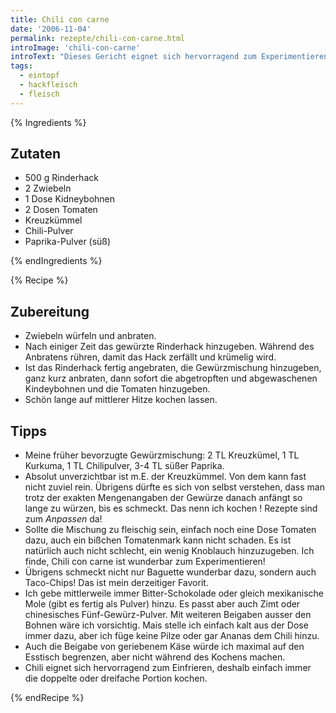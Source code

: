 ```yaml
---
title: Chili con carne
date: '2006-11-04'
permalink: rezepte/chili-con-carne.html
introImage: 'chili-con-carne'
introText: "Dieses Gericht eignet sich hervorragend zum Experimentieren. Deshalb schmeckt es bei mir jedesmal anders und das hier wiedergegebene Rezept nist nur ein Beispiel, von dem man ausgehen kann, um die eigene perfekte Variante zu kreieren."
tags:
  - eintopf
  - hackfleisch
  - fleisch
---
```


{% Ingredients %}

## Zutaten

- 500 g Rinderhack
- 2 Zwiebeln
- 1 Dose Kidneybohnen
- 2 Dosen Tomaten
- Kreuzkümmel
- Chili-Pulver
- Paprika-Pulver (süß)

{% endIngredients %}

{% Recipe %}

## Zubereitung

- Zwiebeln würfeln und anbraten.
- Nach einiger Zeit das gewürzte Rinderhack hinzugeben. Während des Anbratens rühren, damit das Hack zerfällt und krümelig wird.
- Ist das Rinderhack fertig angebraten, die Gewürzmischung hinzugeben, ganz kurz anbraten, dann sofort die abgetropften und abgewaschenen Kindeybohnen und die Tomaten hinzugeben.
- Schön lange auf mittlerer Hitze kochen lassen.

## Tipps

- Meine früher bevorzugte Gewürzmischung: 2 TL Kreuzkümel, 1 TL Kurkuma, 1 TL Chilipulver, 3-4 TL süßer Paprika.
- Absolut unverzichtbar ist m.E. der Kreuzkümmel. Von dem kann fast nicht zuviel rein. Übrigens dürfte es sich von selbst verstehen, dass man trotz der exakten Mengenangaben der Gewürze danach anfängt so lange zu würzen, bis es schmeckt. Das nenn ich kochen ! Rezepte sind zum *Anpassen* da!
- Sollte die Mischung zu fleischig sein, einfach noch eine Dose Tomaten dazu, auch ein bißchen Tomatenmark kann nicht schaden. Es ist natürlich auch nicht schlecht, ein wenig Knoblauch hinzuzugeben. Ich finde, Chili con carne ist wunderbar zum Experimentieren!
- Übrigens schmeckt nicht nur Baguette wunderbar dazu, sondern auch Taco-Chips! Das ist mein derzeitiger Favorit.
- Ich gebe mittlerweile immer Bitter-Schokolade oder gleich mexikanische Mole (gibt es fertig als Pulver) hinzu. Es passt aber auch Zimt oder chinesisches Fünf-Gewürz-Pulver. Mit weiteren Beigaben ausser den Bohnen wäre ich vorsichtig. Mais stelle ich einfach kalt aus der Dose immer dazu, aber ich füge keine Pilze oder gar Ananas dem Chili hinzu.
- Auch die Beigabe von geriebenem Käse würde ich maximal auf den Esstisch begrenzen, aber nicht während des Kochens machen.
- Chili eignet sich hervorragend zum Einfrieren, deshalb einfach immer die doppelte oder dreifache Portion kochen.

{% endRecipe %}

